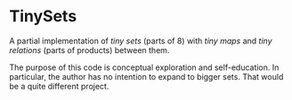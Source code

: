 # TinySets

A partial implementation of *tiny sets* (parts of 8) with *tiny maps*
and *tiny relations* (parts of products) between them.

The purpose of this code is conceptual exploration and self-education.
In particular, the author has no intention to expand to bigger sets.
That would be a quite different project.

